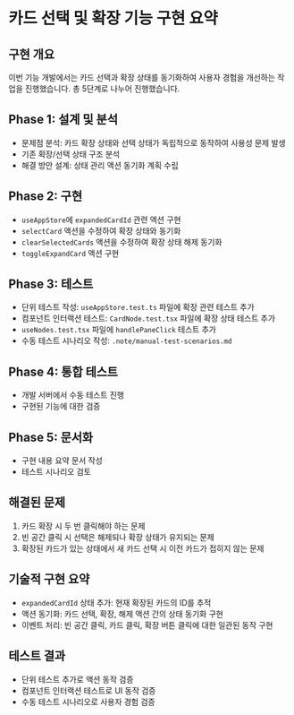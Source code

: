 # 카드 선택 및 확장 기능 구현 요약

## 구현 개요
이번 기능 개발에서는 카드 선택과 확장 상태를 동기화하여 사용자 경험을 개선하는 작업을 진행했습니다. 총 5단계로 나누어 진행했습니다.

## Phase 1: 설계 및 분석
- 문제점 분석: 카드 확장 상태와 선택 상태가 독립적으로 동작하여 사용성 문제 발생
- 기존 확장/선택 상태 구조 분석
- 해결 방안 설계: 상태 관리 액션 동기화 계획 수립

## Phase 2: 구현
- `useAppStore`에 `expandedCardId` 관련 액션 구현
- `selectCard` 액션을 수정하여 확장 상태와 동기화
- `clearSelectedCards` 액션을 수정하여 확장 상태 해제 동기화
- `toggleExpandCard` 액션 구현

## Phase 3: 테스트
- 단위 테스트 작성: `useAppStore.test.ts` 파일에 확장 관련 테스트 추가
- 컴포넌트 인터랙션 테스트: `CardNode.test.tsx` 파일에 확장 상태 테스트 추가
- `useNodes.test.tsx` 파일에 `handlePaneClick` 테스트 추가
- 수동 테스트 시나리오 작성: `.note/manual-test-scenarios.md`

## Phase 4: 통합 테스트
- 개발 서버에서 수동 테스트 진행
- 구현된 기능에 대한 검증

## Phase 5: 문서화
- 구현 내용 요약 문서 작성
- 테스트 시나리오 검토

## 해결된 문제
1. 카드 확장 시 두 번 클릭해야 하는 문제
2. 빈 공간 클릭 시 선택은 해제되나 확장 상태가 유지되는 문제
3. 확장된 카드가 있는 상태에서 새 카드 선택 시 이전 카드가 접히지 않는 문제

## 기술적 구현 요약
- `expandedCardId` 상태 추가: 현재 확장된 카드의 ID를 추적
- 액션 동기화: 카드 선택, 확장, 해제 액션 간의 상태 동기화 구현
- 이벤트 처리: 빈 공간 클릭, 카드 클릭, 확장 버튼 클릭에 대한 일관된 동작 구현

## 테스트 결과
- 단위 테스트 추가로 액션 동작 검증
- 컴포넌트 인터랙션 테스트로 UI 동작 검증
- 수동 테스트 시나리오로 사용자 경험 검증 